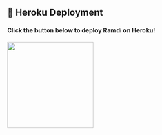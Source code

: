 ## 🏓 Heroku Deployment

<h4>Click the button below to deploy Ramdi on Heroku!</h4>    
<a href="https://dashboard.heroku.com/new?template=https://github.com/AnonymousR1025/AnonXMusic"><img src="https://img.shields.io/badge/Deploy%20To%20Heroku-blueviolet?style=for-the-badge&logo=heroku" width="200""/></a>
